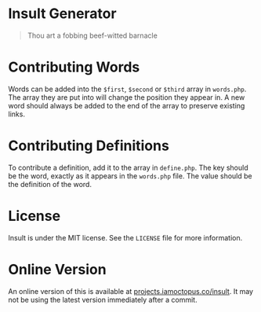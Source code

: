 # Insult Generator
> Thou art a fobbing beef-witted barnacle

# Contributing Words
Words can be added into the `$first`, `$second` or `$third` array in `words.php`. The array they are put into will change the position they appear in. A new word should always be added to the end of the array to preserve existing links.

# Contributing Definitions
To contribute a definition, add it to the array in `define.php`. The key should be the word, exactly as it appears in the `words.php` file. The value should be the definition of the word.

# License
Insult is under the MIT license. See the `LICENSE` file for more information.

# Online Version
An online version of this is available at [projects.iamoctopus.co/insult](http://projects.iamoctopus.co/insult/). It may not be using the latest version immediately after a commit.